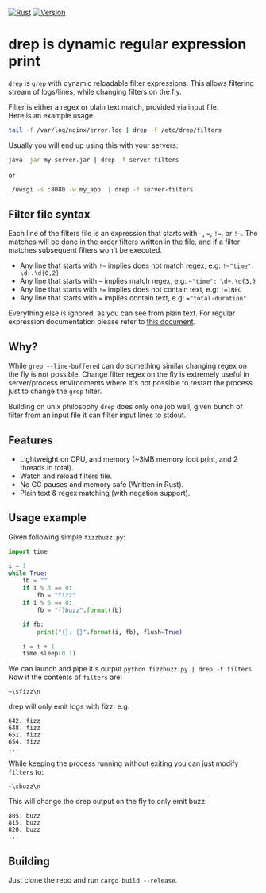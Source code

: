 [![Rust](https://github.com/maxpert/drep/workflows/Rust/badge.svg)](https://github.com/maxpert/drep/actions) [![Version](https://img.shields.io/github/v/release/maxpert/drep)](https://github.com/maxpert/drep/releases)

# drep is dynamic regular expression print

`drep` is `grep` with dynamic reloadable filter expressions. This allows filtering stream of 
logs/lines, while changing filters on the fly.

Filter is either a regex or plain text match, provided via input file.  
Here is an example usage:

```bash
tail -f /var/log/nginx/error.log | drep -f /etc/drep/filters
```

Usually you will end up using this with your servers:

```bash
java -jar my-server.jar | drep -f server-filters
```

or 

```bash
./uwsgi -s :8080 -w my_app  | drep -f server-filters
```

## Filter file syntax

Each line of the filters file is an expression that starts with `~`, `=`, `!=`, or `!~`. The matches will be done 
in the order filters written in the file, and if a filter matches subsequent filters won't be executed. 

 - Any line that starts with `!~` implies does not match regex, e.g: `!~"time": \d+.\d{0,2}`
 - Any line that starts with `~` implies match regex, e.g: `~"time": \d+.\d{3,}`
 - Any line that starts with `!=` implies does not contain text, e.g: `!=INFO`
 - Any line that starts with `=` implies contain text, e.g: `="total-duration"`

Everything else is ignored, as you can see from plain text.
For regular expression documentation please refer to [this document](https://docs.rs/regex/1.3.9/regex/). 

## Why?

While `grep --line-buffered` can do something similar changing regex on the fly is not possible. 
Change filter regex on the fly is extremely useful in server/process environments where it's not possible to restart 
the process just to change the `grep` filter. 

Building on unix philosophy `drep` does only one job well, given bunch of filter from an input file 
it can filter input lines to stdout.

## Features

 - Lightweight on CPU, and memory (~3MB memory foot print, and 2 threads in total).
 - Watch and reload filters file.
 - No GC pauses and memory safe (Written in Rust).
 - Plain text & regex matching (with negation support).
 
## Usage example

Given following simple `fizzbuzz.py`:

```python
import time

i = 1
while True:
    fb = ""
    if i % 3 == 0:
        fb = "fizz"
    if i % 5 == 0:
        fb = "{}buzz".format(fb)

    if fb:
        print("{}. {}".format(i, fb), flush=True)

    i = i + 1
    time.sleep(0.1)
```

We can launch and pipe it's output `python fizzbuzz.py | drep -f filters`. Now if the contents of `filters` are:

```
~\sfizz\n
``` 

drep will only emit logs with fizz. e.g.

```
642. fizz
648. fizz
651. fizz
654. fizz
...
```

While keeping the process running without exiting you can just modify `filters` to:

```
~\sbuzz\n
```

This will change the drep output on the fly to only emit buzz:
```
805. buzz
815. buzz
820. buzz
...
```

## Building

Just clone the repo and run `cargo build --release`.
